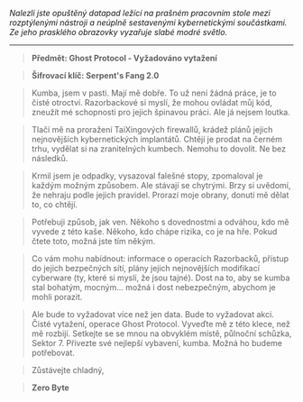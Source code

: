 _Nalezli jste opuštěný datapad ležící na prašném pracovním stole mezi rozptýlenými nástroji a neúplně sestavenými kybernetickými součástkami. Ze jeho prasklého obrazovky vyzařuje slabé modré světlo._

---

> **Předmět: Ghost Protocol - Vyžadováno vytažení**

> **Šifrovací klíč: Serpent's Fang 2.0**

> Kumba, jsem v pasti. Mají mě dobře. To už není žádná práce, je to čisté otroctví. Razorbackové si myslí, že mohou ovládat můj kód, zneužít mé schopnosti pro jejich špinavou práci. Ale já nejsem loutka.

> Tlačí mě na proražení TaiXingových firewallů, krádež plánů jejich nejnovějších kybernetických implantátů. Chtějí je prodat na černém trhu, vydělat si na zranitelných kumbech. Nemohu to dovolit. Ne bez následků.

> Krmil jsem je odpadky, vysazoval falešné stopy, zpomaloval je každým možným způsobem. Ale stávají se chytrými. Brzy si uvědomí, že nehraju podle jejich pravidel. Prorazí moje obrany, donutí mě dělat to, co chtějí.

> Potřebuji způsob, jak ven. Někoho s dovednostmi a odváhou, kdo mě vyvede z této kaše. Někoho, kdo chápe rizika, co je na hře. Pokud čtete toto, možná jste tím někým.

> Co vám mohu nabídnout: informace o operacích Razorbacků, přístup do jejich bezpečných sítí, plány jejich nejnovějších modifikací cyberware (ty, které si myslí, že jsou tajné). Dost na to, aby se kumba stal bohatým, mocným... možná i dost nebezpečným, abychom je mohli porazit.

> Ale bude to vyžadovat více než jen data. Bude to vyžadovat akci. Čisté vytažení, operace Ghost Protocol. Vyveďte mě z této klece, než mě rozbijí. Setkejte se se mnou na obvyklém místě, půlnoční schůzka, Sektor 7. Přivezte své nejlepší vybavení, kumba. Možná ho budeme potřebovat.

> Zůstávejte chladný,

> **Zero Byte**
